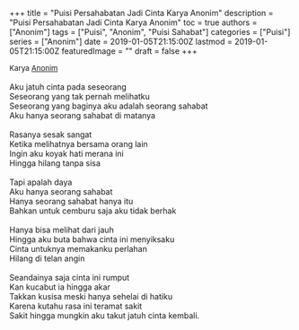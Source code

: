 +++
title = "Puisi Persahabatan Jadi Cinta Karya Anonim"
description = "Puisi Persahabatan Jadi Cinta Karya Anonim"
toc = true
authors = ["Anonim"]
tags = ["Puisi", "Anonim", "Puisi Sahabat"]
categories = ["Puisi"]
series = ["Anonim"]
date = 2019-01-05T21:15:00Z
lastmod = 2019-01-05T21:15:00Z
featuredImage = ""
draft = false
+++

<div style="text-align: justify;">
<div style="font-size: small;">Karya <a href="/authors/anonim/" target="_blank">Anonim</a></div><br />
Aku jatuh cinta pada seseorang<br />Seseorang yang tak pernah melihatku<br />Seseorang yang baginya aku adalah seorang sahabat<br />Aku hanya seorang sahabat di matanya<br /><br />Rasanya sesak sangat<br />Ketika melihatnya bersama orang lain<br />Ingin aku koyak hati merana ini<br />Hingga hilang tanpa sisa<br /><br />Tapi apalah daya<br />Aku hanya seorang sahabat<br />Hanya seorang sahabat hanya itu<br />Bahkan untuk cemburu saja aku tidak berhak<br /><br />Hanya bisa melihat dari jauh<br />Hingga aku buta bahwa cinta ini menyiksaku<br />Cinta untuknya memakanku perlahan<br />Hilang di telan angin<br /><br />Seandainya saja cinta ini rumput<br />Kan kucabut ia hingga akar<br />Takkan kusisa meski hanya sehelai di hatiku<br />Karena kutahu rasa ini teramat sakit<br />Sakit hingga mungkin aku takut jatuh cinta kembali.</div>

